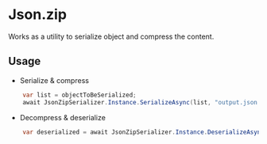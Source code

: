 # Json.zip

Works as a utility to serialize object and compress the content.

## Usage

* Serialize & compress

```csharp
    var list = objectToBeSerialized;
    await JsonZipSerializer.Instance.SerializeAsync(list, "output.json.compressed").ConfigureAwait(false);
```

* Decompress & deserialize

```csharp
    var deserialized = await JsonZipSerializer.Instance.DeserializeAsync<Model>("output.json.compressed").ConfigureAwait(false);
```
